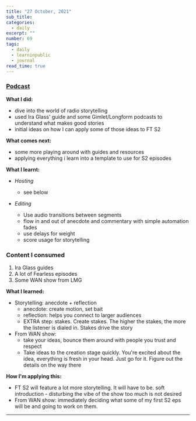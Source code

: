```yaml
---
title: "27 October, 2021"
sub_title: 
categories:
  - daily
excerpt: ""
number: 69
tags:
  - daily
  - learninpublic
  - journal
read_time: true
---
```


### [Podcast](http://frndshiptime.com)
**What I did:** 
- dive into the world of radio storytelling
- used Ira Glass' guide and some Gimlet/Longform podcasts to understand what makes good stories
- initial ideas on how I can apply some of those ideas to FT S2

**What comes next:**
- some more playing around with guides and resources
- applying everything i learn into a template to use for S2 episodes

**What I learnt:**
 
 - *Hosting*
   - see below

 - *Editing*
   - Use audio transitions between segments
   - flow in and out of anecdote and commentary with simple automation fades
   - use delays for weight
   - score usage for storytelling

### Content I consumed
1. Ira Glass guides
2. A lot of Fearless episodes
3. Some WAN show from LMG

**What I learned:**
- Storytelling: anecdote + reflection
  - anecdote: create motion, set bait
  - reflection: helps you connect to larger audiences
  - EXTRA step: stakes. Create stakes. The higher the stakes, the more the listener is dialed in. Stakes drive the story
- From WAN show:
  - take your ideas, bounce them around with people you trust and respect
  - Take ideas to the creation stage quickly. You're excited about the idea, everything is fresh in your head. Just go for it. Figure out the details on the way there

**How I'm applying this:**
- FT S2 will feature a lot more storytelling. It will have to be. soft introduction - disturbing the vibe of the show too much is not desired
- From WAN show: immediately deciding what some of my first S2 eps will be and going to work on them.

---
